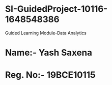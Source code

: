 # SI-GuidedProject-10116-1648548386
Guided Learning Module-Data Analytics

# Name:- Yash Saxena
# Reg. No:- 19BCE10115
